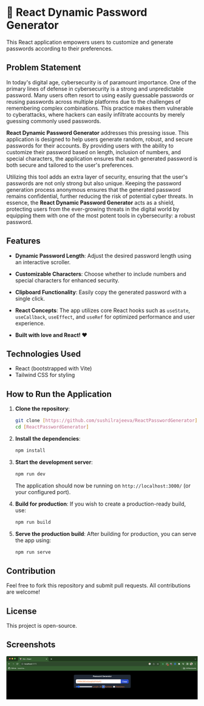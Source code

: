 # 🔐 React Dynamic Password Generator

This React application empowers users to customize and generate passwords according to their preferences.

## Problem Statement

In today's digital age, cybersecurity is of paramount importance. One of the primary lines of defense in cybersecurity is a strong and unpredictable password. Many users often resort to using easily guessable passwords or reusing passwords across multiple platforms due to the challenges of remembering complex combinations. This practice makes them vulnerable to cyberattacks, where hackers can easily infiltrate accounts by merely guessing commonly used passwords.

**React Dynamic Password Generator** addresses this pressing issue. This application is designed to help users generate random, robust, and secure passwords for their accounts. By providing users with the ability to customize their password based on length, inclusion of numbers, and special characters, the application ensures that each generated password is both secure and tailored to the user's preferences.

Utilizing this tool adds an extra layer of security, ensuring that the user's passwords are not only strong but also unique. Keeping the password generation process anonymous ensures that the generated password remains confidential, further reducing the risk of potential cyber threats. In essence, the **React Dynamic Password Generator** acts as a shield, protecting users from the ever-growing threats in the digital world by equipping them with one of the most potent tools in cybersecurity: a robust password.

## Features

- **Dynamic Password Length**: Adjust the desired password length using an interactive scroller.
- **Customizable Characters**: Choose whether to include numbers and special characters for enhanced security.
- **Clipboard Functionality**: Easily copy the generated password with a single click.
- **React Concepts**: The app utilizes core React hooks such as `useState`, `useCallback`, `useEffect`, and `useRef` for optimized performance and user experience.

- **Built with love and React! ❤️**

## Technologies Used

- React (bootstrapped with Vite)
- Tailwind CSS for styling

## How to Run the Application

1. **Clone the repository**:
    ```bash
    git clone [https://github.com/sushilrajeeva/ReactPasswordGenerator]
    cd [ReactPasswordGenerator]
    ```

2. **Install the dependencies**:
    ```bash
    npm install
    ```

3. **Start the development server**:
    ```bash
    npm run dev
    ```

   The application should now be running on `http://localhost:3000/` (or your configured port).

4. **Build for production**:
    If you wish to create a production-ready build, use:
    ```bash
    npm run build
    ```

5. **Serve the production build**:
    After building for production, you can serve the app using:
    ```bash
    npm run serve
    ```

## Contribution

Feel free to fork this repository and submit pull requests. All contributions are welcome!

## License

This project is open-source.

## Screenshots

![Screenshot of the Application](public/images/Screenshot1.png)
